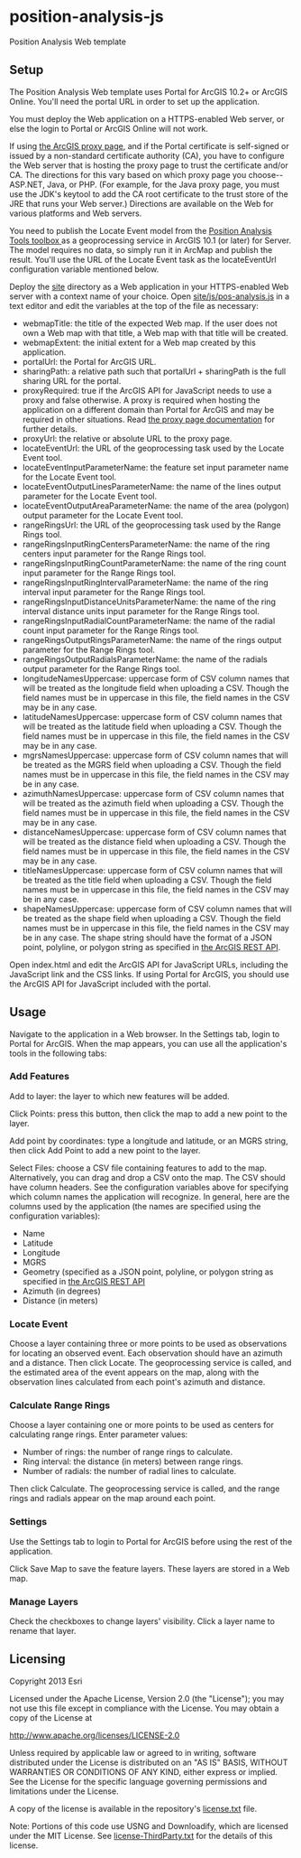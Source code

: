 position-analysis-js
====================

Position Analysis Web template

## Setup

The Position Analysis Web template uses Portal for ArcGIS 10.2+ or ArcGIS Online. You'll need the portal URL
in order to set up the application.

You must deploy the Web application on a HTTPS-enabled Web server, or else the login to Portal or ArcGIS 
Online will not work.

If using [the ArcGIS proxy page](http://developers.arcgis.com/en/javascript/jshelp/ags_proxy.html),
and if the Portal certificate is self-signed or issued by a non-standard certificate authority (CA), you
have to configure the Web server that is hosting the proxy page to trust the certificate and/or CA. The
directions for this vary based on which proxy page you choose--ASP.NET, Java, or PHP. (For example, for
the Java proxy page, you must use the JDK's keytool to add the CA root certificate to the trust store of
the JRE that runs your Web server.) Directions are available on the Web for various platforms and Web
servers.

You need to publish the Locate Event model from the [Position Analysis Tools toolbox
](https://github.com/Esri/defense-and-intel-analysis-toolbox/blob/master/toolboxes/Position%20Analysis%20Tools.tbx)
as a geoprocessing service in ArcGIS 10.1 (or later) for Server. The model requires no data, so simply run
it in ArcMap and publish the result. You'll use the URL of the Locate Event task as the locateEventUrl
configuration variable mentioned below.

Deploy the [site](site) directory as a Web application in your HTTPS-enabled Web server with a context
name of your choice. Open [site/js/pos-analysis.js](site/js/pos-analysis.js) in a text editor and edit the
variables at the top of the file as necessary:

- webmapTitle: the title of the expected Web map. If the user does not own a Web map with that title,
               a Web map with that title will be created.
- webmapExtent: the initial extent for a Web map created by this application.
- portalUrl: the Portal for ArcGIS URL.
- sharingPath: a relative path such that portalUrl + sharingPath is the full sharing URL for the portal.
- proxyRequired: true if the ArcGIS API for JavaScript needs to use a proxy and false otherwise.
                 A proxy is required when hosting the application on a different domain than Portal
                 for ArcGIS and may be required in other situations. Read
                 [the proxy page documentation](http://developers.arcgis.com/en/javascript/jshelp/ags_proxy.html)
                 for further details.
- proxyUrl: the relative or absolute URL to the proxy page.
- locateEventUrl: the URL of the geoprocessing task used by the Locate Event tool.
- locateEventInputParameterName: the feature set input parameter name for the Locate Event tool.
- locateEventOutputLinesParameterName: the name of the lines output parameter for the Locate Event tool.
- locateEventOutputAreaParameterName: the name of the area (polygon) output parameter for the Locate Event tool.
- rangeRingsUrl: the URL of the geoprocessing task used by the Range Rings tool.
- rangeRingsInputRingCentersParameterName: the name of the ring centers input parameter for the Range Rings tool.
- rangeRingsInputRingCountParameterName: the name of the ring count input parameter for the Range Rings tool.
- rangeRingsInputRingIntervalParameterName: the name of the ring interval input parameter for the Range Rings tool.
- rangeRingsInputDistanceUnitsParameterName: the name of the ring interval distance units input parameter for the
                                             Range Rings tool.
- rangeRingsInputRadialCountParameterName: the name of the radial count input parameter for the Range Rings tool.
- rangeRingsOutputRingsParameterName: the name of the rings output parameter for the Range Rings tool.
- rangeRingsOutputRadialsParameterName: the name of the radials output parameter for the Range Rings tool.
- longitudeNamesUppercase: uppercase form of CSV column names that will be treated as the longitude field
                           when uploading a CSV. Though the field names must be in uppercase in this file,
                           the field names in the CSV may be in any case.
- latitudeNamesUppercase: uppercase form of CSV column names that will be treated as the latitude field
                          when uploading a CSV. Though the field names must be in uppercase in this file,
                          the field names in the CSV may be in any case.
- mgrsNamesUppercase: uppercase form of CSV column names that will be treated as the MGRS field
                      when uploading a CSV. Though the field names must be in uppercase in this file,
                      the field names in the CSV may be in any case.
- azimuthNamesUppercase: uppercase form of CSV column names that will be treated as the azimuth field
                         when uploading a CSV. Though the field names must be in uppercase in this file,
                         the field names in the CSV may be in any case.
- distanceNamesUppercase: uppercase form of CSV column names that will be treated as the distance field
                          when uploading a CSV. Though the field names must be in uppercase in this file,
                          the field names in the CSV may be in any case.
- titleNamesUppercase: uppercase form of CSV column names that will be treated as the title field
                       when uploading a CSV. Though the field names must be in uppercase in this file,
                       the field names in the CSV may be in any case.
- shapeNamesUppercase: uppercase form of CSV column names that will be treated as the shape field
                       when uploading a CSV. Though the field names must be in uppercase in this file,
                       the field names in the CSV may be in any case. The shape string should have the
                       format of a JSON point, polyline, or polygon string as specified in [the ArcGIS
                       REST API](http://resources.arcgis.com/en/help/arcgis-rest-api/index.html#/Geometry_Objects/02r3000000n1000000/).


Open index.html and edit the ArcGIS API for JavaScript URLs, including the JavaScript link and the CSS
links. If using Portal for ArcGIS, you should use the ArcGIS API for JavaScript included with the portal.

## Usage

Navigate to the application in a Web browser. In the Settings tab, login to Portal for ArcGIS. When the map
appears, you can use all the application's tools in the following tabs:

### Add Features

Add to layer: the layer to which new features will be added.

Click Points: press this button, then click the map to add a new point to the layer.

Add point by coordinates: type a longitude and latitude, or an MGRS string, then click Add Point to add a
new point to the layer.

Select Files: choose a CSV file containing features to add to the map. Alternatively, you can drag and
drop a CSV onto the map.
The CSV should have column headers. See the configuration variables above for specifying which column
names the application
will recognize. In general, here are the columns used by the application (the names are specified using
the configuration variables):

- Name
- Latitude
- Longitude
- MGRS
- Geometry (specified as a JSON point, polyline, or polygon string as specified in [the ArcGIS REST API
           ](http://resources.arcgis.com/en/help/arcgis-rest-api/index.html#/Geometry_Objects/02r3000000n1000000/)
- Azimuth (in degrees)
- Distance (in meters)
           
### Locate Event

Choose a layer containing three or more points to be used as observations for locating an observed event.
Each observation should have an azimuth and a distance. Then click Locate. The geoprocessing service is
called, and the estimated area of the event appears on the map, along with the observation lines calculated
from each point's azimuth and distance.

### Calculate Range Rings

Choose a layer containing one or more points to be used as centers for calculating range rings. Enter parameter values:

- Number of rings: the number of range rings to calculate.
- Ring interval: the distance (in meters) between range rings.
- Number of radials: the number of radial lines to calculate.

Then click Calculate. The geoprocessing service is called, and the range rings and radials appear on the map
around each point.

### Settings

Use the Settings tab to login to Portal for ArcGIS before using the rest of the application.

Click Save Map to save the feature layers. These layers are stored in a Web map.

### Manage Layers

Check the checkboxes to change layers' visibility. Click a layer name to rename that layer.

## Licensing

Copyright 2013 Esri

Licensed under the Apache License, Version 2.0 (the "License");
you may not use this file except in compliance with the License.
You may obtain a copy of the License at

   http://www.apache.org/licenses/LICENSE-2.0

Unless required by applicable law or agreed to in writing, software
distributed under the License is distributed on an "AS IS" BASIS,
WITHOUT WARRANTIES OR CONDITIONS OF ANY KIND, either express or implied.
See the License for the specific language governing permissions and
limitations under the License.

A copy of the license is available in the repository's
[license.txt](license.txt) file.

Note: Portions of this code use USNG and Downloadify, which are licensed under the MIT License.
See [license-ThirdParty.txt](license-ThirdParty.txt) for the details 
of this license.
